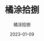 ---
title: 橘涂拾捌
author: 橘涂拾捌
date: 2023-01-09
category:
- java
- oop
tag:
- java
- oop
copyright: false
---